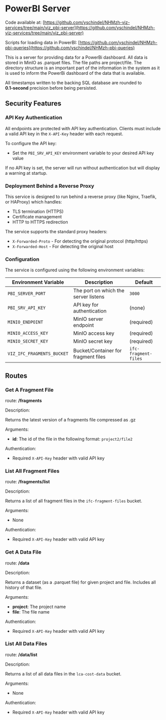 # PowerBI Server

Code available at: [https://github.com/yschindel/NHMzh-viz-services/tree/main/viz_pbi-server](https://github.com/yschindel/NHMzh-viz-services/tree/main/viz_pbi-server)

Scripts for loading data in PowerBI: [https://github.com/yschindel/NHMzh-pbi-queries](https://github.com/yschindel/NHMzh-pbi-queries)

This is a server for providing data for a PowerBi dashboard. All data is stored in MinIO as .parquet files.
The file paths are project/file. The directory structure is an important part of the information in the system as it is used to inform the PowerBi dashboard of the data that is available.

All timestamps written to the backing SQL database are rounded to **0.1‑second** precision before being persisted.

## Security Features

### API Key Authentication

All endpoints are protected with API key authentication. Clients must include a valid API key in the `X-API-Key` header with each request.

To configure the API key:

- Set the `PBI_SRV_API_KEY` environment variable to your desired API key value

If no API key is set, the server will run without authentication but will display a warning at startup.

### Deployment Behind a Reverse Proxy

This service is designed to run behind a reverse proxy (like Nginx, Traefik, or HAProxy) which handles:

- TLS termination (HTTPS)
- Certificate management
- HTTP to HTTPS redirection

The service supports the standard proxy headers:

- `X-Forwarded-Proto` - For detecting the original protocol (http/https)
- `X-Forwarded-Host` - For detecting the original host

### Configuration

The service is configured using the following environment variables:

| Environment Variable       | Description                          | Default              |
| -------------------------- | ------------------------------------ | -------------------- |
| `PBI_SERVER_PORT`          | The port on which the server listens | `3000`               |
| `PBI_SRV_API_KEY`          | API key for authentication           | (none)               |
| `MINIO_ENDPOINT`           | MinIO server endpoint                | (required)           |
| `MINIO_ACCESS_KEY`         | MinIO access key                     | (required)           |
| `MINIO_SECRET_KEY`         | MinIO secret key                     | (required)           |
| `VIZ_IFC_FRAGMENTS_BUCKET` | Bucket/Container for fragment files  | `ifc-fragment-files` |

## Routes

### Get A Fragment File

route: **/fragments**

Description:

Returns the latest version of a fragments file compressed as .gz

Arguments:

- **id**: The id of the file in the following format: `project2/file2`

Authentication:

- Required `X-API-Key` header with valid API key

### List All Fragment Files

route: **/fragments/list**

Description:

Returns a list of all fragment files in the `ifc-fragment-files` bucket.

Arguments:

- None

Authentication:

- Required `X-API-Key` header with valid API key

### Get A Data File

route: **/data**

Description:

Returns a dataset (as a .parquet file) for given project and file. Includes all history of that file.

Arguments:

- **project**: The project name
- **file**: The file name

Authentication:

- Required `X-API-Key` header with valid API key

### List All Data Files

route: **/data/list**

Description:

Returns a list of all data files in the `lca-cost-data` bucket.

Arguments:

- None

Authentication:

- Required `X-API-Key` header with valid API key
